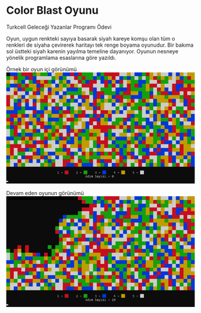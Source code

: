 
# Color Blast Oyunu

Turkcell Geleceği Yazanlar Programı Ödevi

Oyun, uygun renkteki sayıya basarak siyah kareye komşu olan tüm o renkleri de siyaha çevirerek haritayı tek renge boyama oyunudur. Bir bakıma sol üstteki siyah karenin yayılma temeline dayanıyor. Oyunun nesneye yönelik programlama esaslarına göre yazıldı.


Örnek bir oyun içi görünümü
![plot](./images/start.png)

Devam eden oyunun görünümü
![plot](./images/resume.png)